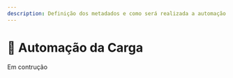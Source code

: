 ```yaml
---
description: Definição dos metadados e como será realizada a automação da carga dos dados
---
```


# 🤖 Automação da Carga

Em contrução
